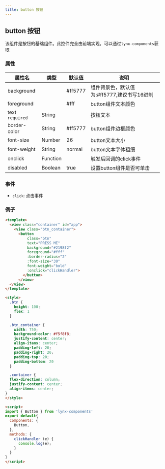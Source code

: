 ```yaml
---
title: button 按钮
---
```


## button 按钮

该组件是按钮的基础组件。此控件完全由前端实现，可以通过`lynx-components`获取


### 属性

| 属性名 | 类型 | 默认值 | 说明 |
|---|---|---|---|
|background  |  | #ff5777 | 组件背景色，默认值为:#ff5777,建议书写16进制        |
|foreground|  | #fff | button组件文本颜色 |
| text `required` | String |  | 按钮文本 |
|border-color | String | #ff5777 | button组件边框颜色 |
|font-size | Number | 26 | button文本大小 |
|font-weight | String | normal | button文本字体粗细 |
| onclick | Function |  | 触发后回调的click事件 |
| disabled | Boolean | true | 设置button组件是否可单击 |

### 事件

* `click`: 点击事件




### 例子

```html
<template>
  <view class="container" id="app">
    <view class="btn_container">
      <button
          class="btn"
          text="PRESS ME"
          background="#2198f2"
          foreground="#fff"
          :border-radius="2"
          :font-size="30"
          font-weight="bold"
          :onclick="clickHandler">
        </button>
      </view>
  </view>
</template>

<style>
  .btn {
    height: 100;
    flex: 1
  }

  .btn_container {
    width: 750;
    background-color: #f5f8f8;
    justify-content: center;
    align-items: center; 
    padding-left: 20;
    padding-right: 20;
    padding-top: 20;
    padding-bottom: 20
  }

  .container {
  flex-direction: column;
  justify-content: center;
  align-items: center;
}
</style>

<script>
import { Button } from 'lynx-components'
export default{
  components: {
    Button,
  },
  methods: {
    clickHandler (e) {
      console.log(e);
    }
  }
}
</script>
```

